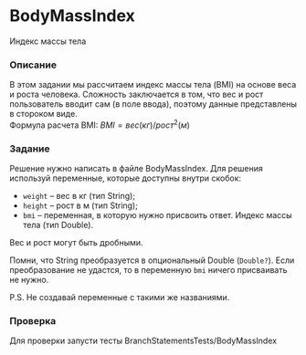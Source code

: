 # BodyMassIndex

Индекс массы тела

### Описание

В этом задании мы рассчитаем индекс массы тела (BMI) на основе веса и роста человека. Сложность заключается в том, что вес и рост пользователь вводит сам (в поле ввода), поэтому данные представлены в стороком виде.  
Формула расчета BMI: $`BMI = вес (кг) / рост^2 (м)`$

### Задание

Решение нужно написать в файле BodyMassIndex. Для решения используй переменные, которые доступны внутри скобок:
- `weight` – вес в кг (тип String);
- `height` – рост в м (тип String);
- `bmi` – переменная, в которую нужно присвоить ответ. Индекс массы тела (тип Double).  
  
Вес и рост могут быть дробными.  
  
Помни, что String преобразуется в опциональный Double (`Double?`). Если преобразование не удастся, то в переменную `bmi` ничего присваивать не нужно.

P.S. Не создавай переменные с такими же названиями.

### Проверка

Для проверки запусти тесты BranchStatementsTests/BodyMassIndex
